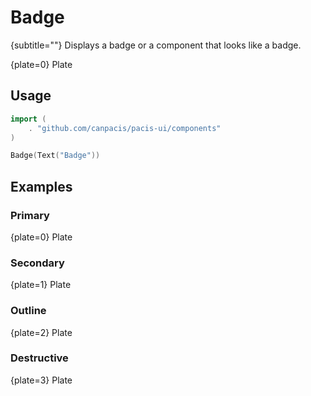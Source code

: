 # Badge

{subtitle=""}
Displays a badge or a component that looks like a badge.

{plate=0}
Plate

## Usage

```go
import (
	. "github.com/canpacis/pacis-ui/components"
)
```

```go
Badge(Text("Badge"))
```

## Examples

### Primary

{plate=0}
Plate

### Secondary

{plate=1}
Plate

### Outline

{plate=2}
Plate

### Destructive

{plate=3}
Plate